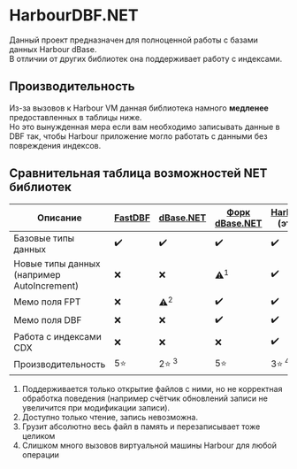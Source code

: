 # HarbourDBF.NET
Данный проект предназначен для полноценной работы с базами данных Harbour dBase.\
В отличии от других библиотек она поддерживает работу с индексами.

## Производительность
Из-за вызовов к Harbour VM данная библиотека намного **медленее** предоставленных в таблицы ниже.\
Но это вынужденная мера если вам необходимо записывать данные в DBF так, чтобы Harbour приложение могло работать с данными без повреждения индексов.

## Сравнительная таблица возможностей NET библиотек

| Описание | [FastDBF](https://github.com/SocialExplorer/FastDBF) | [dBase.NET](https://github.com/henck/dBASE.NET) | [Форк dBase.NET](https://github.com/NoTimeForHero/dBASE.NET) | [HarbourDBF.NET](https://github.com/NoTimeForHero/HarbourDBF.NET)<br/> (этот проект) |
| --- | --- | --- | --- | --- |
| Базовые типы данных | ✔️ | ✔️ | ✔️ | ✔️ |
| Новые типы данных (например AutoIncrement) | ❌ | ❌ | ⚠️<sup>1</sup> | ✔️ |
| Мемо поля FPT | ❌ | ⚠️<sup>2</sup> | ✔️ | ✔️ |
| Мемо поля DBF | ❌ | ❌ | ✔️ | ✔️ |
| Работа с индексами CDX | ❌ | ❌ | ❌ | ✔️ |
| Производительность | 5⭐ | 2⭐<sup> 3</sup> | 5⭐ | 3⭐<sup> 4</sup> |

1. Поддерживается только открытие файлов с ними, но не корректная обработка поведения (например счётчик обновлений записи не увеличится при модификации записи).
2. Доступно только чтение, запись невозможна.
3. Грузит абсолютно весь файл в память и перезаписывает тоже целиком
4. Слишком много вызовов виртуальной машины Harbour для любой операции
